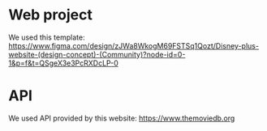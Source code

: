 # Web project

We used this template: https://www.figma.com/design/zJWa8WkogM69FSTSq1Qozt/Disney-plus-website-(design-concept)-(Community)?node-id=0-1&p=f&t=QSgeX3e3PcRXDcLP-0

# API

We used API provided by this website: https://www.themoviedb.org
